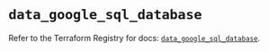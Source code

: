 # `data_google_sql_database`

Refer to the Terraform Registry for docs: [`data_google_sql_database`](https://registry.terraform.io/providers/hashicorp/google/6.25.0/docs/data-sources/sql_database).
